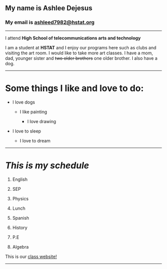 ## My name is Ashlee Dejesus

### My email is ashleed7982@hstat.org
---------------------------------------------------------

I attend **High School of telecommunications arts and technology**

I am a student at **HSTAT** and I enjoy our programs here
such as clubs and visiting the art room. I would like
to take more art classes. I have a mom, dad, younger
sister and ~~two older brothers~~ one older brother.
I also have a dog.

---------------------------------------------------------
# __Some things I like and love to do:__

* I love dogs

    * I like painting

        * I love drawing

* I love to sleep

    * I love to dream

--------------------------------------------------------

# **_This is my schedule_**

1. English

1. SEP

1. Physics

1. Lunch

1. Spanish

1. History

1. P.E

1. Algebra

This is our [class website!](https://sites.google.com/hstat.org/y1920sep11)

--------------------------------------------------------


